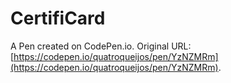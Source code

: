 # CertifiCard

A Pen created on CodePen.io. Original URL: [https://codepen.io/quatroqueijos/pen/YzNZMRm](https://codepen.io/quatroqueijos/pen/YzNZMRm).


